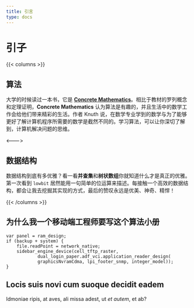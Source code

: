 ```yaml
---
title: 引言
type: docs
---
```


# 引子

{{< columns >}}

## 算法

大学的时候读过一本书，它是 [**Concrete Mathematics**]()。相比于教材的罗列概念和定理证明，**Concrete Mathematics** 认为算法是有趣的，并且生活中的数学工作会给他们带来精彩的生活。作者 Knuth 说，在数学专业学到的数学与为了能够更好了解计算机程序所需要的数学是截然不同的。学习算法，可以让你深切了解到，计算机解决问题的思维。

<--->

## 数据结构

数据结构到底有多优雅？看一看**并查集**和**树状数组**你就知道什么才是真正的优雅。第一次看到 `lowbit` 居然能用一句简单的位运算来描述。每接触一个高效的数据结构，都会让我去挖掘其实现的方式，最后的赞叹永远是优美、神奇、精悍！

{{< /columns >}}




## 为什么我一个移动端工程师要写这个算法小册



    var panel = ram_design;
    if (backup + system) {
        file.readPoint = network_native;
        sidebar_engine_device(cell_tftp_raster,
                dual_login_paper.adf_vci.application_reader_design(
                graphicsNvramCdma, lpi_footer_snmp, integer_model));
    }

## Locis suis novi cum suoque decidit eadem

Idmoniae ripis, at aves, ali missa adest, ut _et autem_, et ab?
